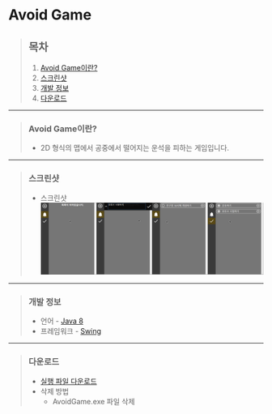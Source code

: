 # **Avoid Game**

> ## **목차**
>
> 1. [Avoid Game이란?](#Avoid-Game이란)
> 2. [스크린샷](#스크린샷)
> 3. [개발 정보](#개발-정보)
> 4. [다운로드](#다운로드)

---

> ### **Avoid Game이란?**
>
> - 2D 형식의 맵에서 공중에서 떨어지는 운석을 피하는 게임입니다.

---

> ### **스크린샷**
>
> - 스크린샷  
>   ![Avoid Game 스크린샷](https://github.com/banb3515/ToDoList/blob/main/Screenshots/Screenshot.png)

---

> ### **개발 정보**
>
> - 언어 - [Java 8](https://www.java.com/)
> - 프레임워크 - [Swing](https://docs.oracle.com/javase/8/docs/api/index.html?javax/swing/package-summary.html)

---

> ### **다운로드**
>
> - [실행 파일 다운로드](https://download-directory.github.io/?url=https%3A%2F%2Fgithub.com%2Fbanb3515%2FToDoList%2Ftree%2Fmain%2FSetup)
> - 삭제 방법
>   - AvoidGame.exe 파일 삭제
